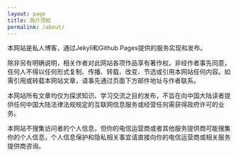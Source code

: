 ```yaml
---
layout: page
title: 简介须知
permalink: /about/
---
```

<p>本网站是私人博客，通过Jekyll和Github Pages提供的服务实现和发布。</p>
<p>除非另有明确说明，相关作者对此网站各项作品享有著作权。非经作者事先同意，任何人不得以任何形式复制、传播、转载、改变、节选或引用本网站任何内容。如需引用或转载本网站文章，请事先通过页面下方邮件地址与作者联系。</p>
<p>本网站所有文章均仅为探求知识、学习交流之目的发布，不旨在向中国大陆读者提供任何中国大陆法律法规规定的互联网信息服务或经营任何需获得政府许可的业务。</p>
<p>本网站不搜集访问者的个人信息，但你的电信运营商或者其他服务提供商可能搜集你的个人信息，个人信息保护和隐私相关事宜请直接向你的电信运营商或相关服务提供商咨询。</p>